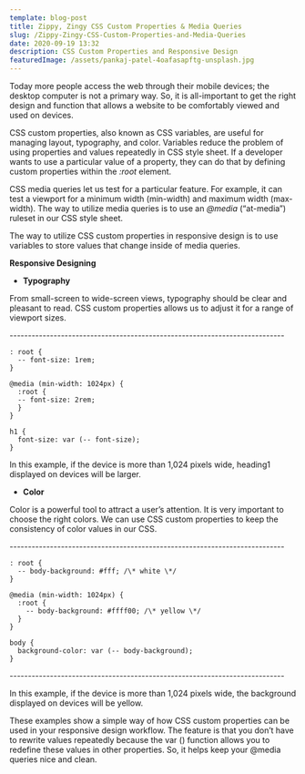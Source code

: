 ```yaml
---
template: blog-post
title: Zippy, Zingy CSS Custom Properties & Media Queries
slug: /Zippy-Zingy-CSS-Custom-Properties-and-Media-Queries
date: 2020-09-19 13:32
description: CSS Custom Properties and Responsive Design
featuredImage: /assets/pankaj-patel-4oafasapftg-unsplash.jpg
---
```

Today more people access the web through their mobile devices; the desktop computer is not a primary way. So, it is all-important to get the right design and function that allows a website to be comfortably viewed and used on devices.

CSS custom properties, also known as CSS variables, are useful for managing layout, typography, and color. Variables reduce the problem of using properties and values repeatedly in CSS style sheet. If a developer wants to use a particular value of a property, they can do that by defining custom properties within the *:root* element. 

CSS media queries let us test for a particular feature. For example, it can test a viewport for a minimum width (min-width) and maximum width (max-width). The way to utilize media queries is to use an *@media* (“at-media”) ruleset in our CSS style sheet.

The way to utilize CSS custom properties in responsive design is to use variables to store values that change inside of media queries.

**Responsive Designing**

* **Typography**

From small-screen to wide-screen views, typography should be clear and pleasant to read. CSS custom properties allows us to adjust it for a range of viewport sizes.

\---------------------------------------------------------------------------

```
: root {
  -- font-size: 1rem;
}

@media (min-width: 1024px) {
  :root {
  -- font-size: 2rem;
  }
}

h1 {
  font-size: var (-- font-size);
}
```

In this example, if the device is more than 1,024 pixels wide, heading1 displayed on devices will be larger.

* **Color**

Color is a powerful tool to attract a user’s attention. It is very important to choose the right colors. We can use CSS custom properties to keep the consistency of color values in our CSS.

\---------------------------------------------------------------------------

```
: root {
  -- body-background: #fff; /\* white \*/
}

@media (min-width: 1024px) {
  :root {
    -- body-background: #ffff00; /\* yellow \*/
  }
}

body {
  background-color: var (-- body-background);
}
```

\---------------------------------------------------------------------------

In this example, if the device is more than 1,024 pixels wide, the background displayed on devices will be yellow.

These examples show a simple way of how CSS custom properties can be used in your responsive design workflow. The feature is that you don’t have to rewrite values repeatedly because the var () function allows you to redefine these values in other properties. So, it helps keep your @media queries nice and clean.